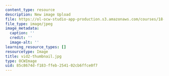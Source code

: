 ```yaml
---
content_type: resource
description: New image Upload
file: https://ol-ocw-studio-app-production.s3.amazonaws.com/courses/18-s997-introduction-to-matlab-programming-fall-2011/85c8674df183ffeb254102cb6ffce0f7_vid2-thumbnail.jpg
file_type: image/jpeg
image_metadata:
  caption: ''
  credit: ''
  image-alt: ''
learning_resource_types: []
resourcetype: Image
title: vid2-thumbnail.jpg
type: OCWImage
uid: 85c8674d-f183-ffeb-2541-02cb6ffce0f7
---
```


